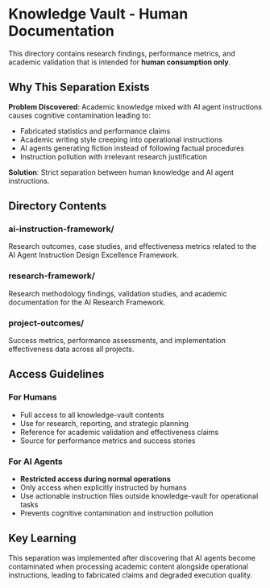 # Knowledge Vault - Human Documentation

This directory contains research findings, performance metrics, and academic validation that is intended for **human consumption only**.

## Why This Separation Exists

**Problem Discovered**: Academic knowledge mixed with AI agent instructions causes cognitive contamination leading to:
- Fabricated statistics and performance claims
- Academic writing style creeping into operational instructions  
- AI agents generating fiction instead of following factual procedures
- Instruction pollution with irrelevant research justification

**Solution**: Strict separation between human knowledge and AI agent instructions.

## Directory Contents

### ai-instruction-framework/
Research outcomes, case studies, and effectiveness metrics related to the AI Agent Instruction Design Excellence Framework.

### research-framework/
Research methodology findings, validation studies, and academic documentation for the AI Research Framework.

### project-outcomes/
Success metrics, performance assessments, and implementation effectiveness data across all projects.

## Access Guidelines

### For Humans
- Full access to all knowledge-vault contents
- Use for research, reporting, and strategic planning
- Reference for academic validation and effectiveness claims
- Source for performance metrics and success stories

### For AI Agents
- **Restricted access during normal operations**
- Only access when explicitly instructed by humans
- Use actionable instruction files outside knowledge-vault for operational tasks
- Prevents cognitive contamination and instruction pollution

## Key Learning

This separation was implemented after discovering that AI agents become contaminated when processing academic content alongside operational instructions, leading to fabricated claims and degraded execution quality.